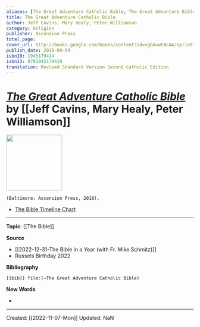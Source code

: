 ```yaml
---
aliases: [The Great Adventure Catholic Bible, The Great Adventure Bible]
title: The Great Adventure Catholic Bible
author: Jeff Cavins, Mary Healy, Peter Williamson
category: Religion
publisher: Ascension Press
total_page: 
cover_url: http://books.google.com/books/content?id=vgbAvwEACAAJ&printsec=frontcover&img=1&zoom=1&source=gbs_api
publish_date: 2018-09-04
isbn10: 1945179414
isbn13: 9781945179419
translation: Revised Standard Version Second Catholic Edition
---
```

# *[The Great Adventure Catholic Bible](https://ascensionpress.com/collections/the-great-adventure-bible)* by [[Jeff Cavins, Mary Healy, Peter Williamson]]

<img src="https://cdn11.bigcommerce.com/s-cvc90x9929/images/stencil/640w/products/3163/3281/HBP_r__04772.1617024994.jpg?c=1" width=150>

`(Baltimore: Ascension Press, 2018), `

- [The Bible Timeline Chart](https://ascensionpress.com/products/great-adventure-bible-timeline-chart)

--- 
**Topic**: [[The Bible]]

**Source**
- [[2022-12-31-The Bible in a Year (with Fr. Mike Schmitz)]]
- Russels Birthday 2022


**Bibliography**

```query
[[bib]] file:(~The Great Adventure Catholic Bible)
```
 

**New Words**

- 

---
Created: [[2022-11-07-Mon]]
Updated: NaN
